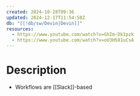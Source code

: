 ```yaml
---
created: 2024-10-28T09:36
updated: 2024-12-17T11:54:58Z
db: "[[!db/sw/Devin|Devin]]"
resources:
  - https://www.youtube.com/watch?v=GhIm-Dk1pzk
  - https://www.youtube.com/watch?v=oU3H581uCsA
---
```

# Description
- Workflows are [[Slack]]-based